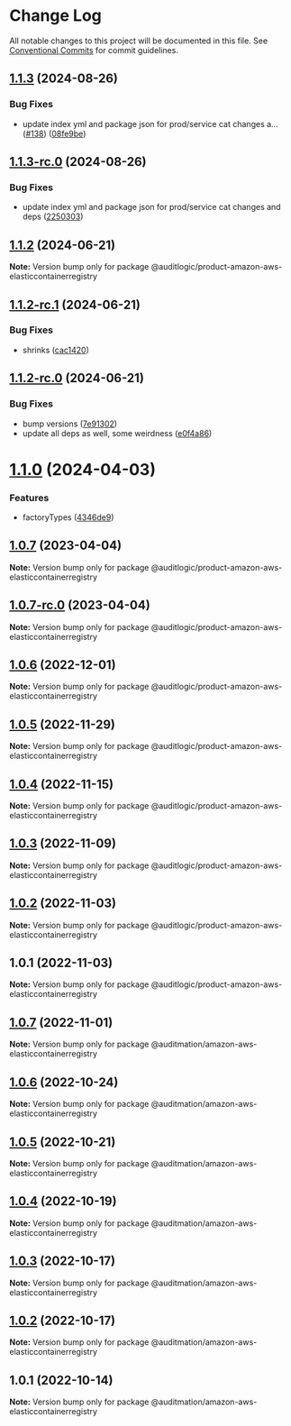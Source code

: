 # Change Log

All notable changes to this project will be documented in this file.
See [Conventional Commits](https://conventionalcommits.org) for commit guidelines.

## [1.1.3](https://github.com/auditlogic/product/compare/@auditlogic/product-amazon-aws-elasticcontainerregistry@1.1.2...@auditlogic/product-amazon-aws-elasticcontainerregistry@1.1.3) (2024-08-26)


### Bug Fixes

* update index yml and package json for prod/service cat changes a… ([#138](https://github.com/auditlogic/product/issues/138)) ([08fe9be](https://github.com/auditlogic/product/commit/08fe9beb1c8457462a19bc69caa02e6212d97e1a))





## [1.1.3-rc.0](https://github.com/auditlogic/product/compare/@auditlogic/product-amazon-aws-elasticcontainerregistry@1.1.2...@auditlogic/product-amazon-aws-elasticcontainerregistry@1.1.3-rc.0) (2024-08-26)


### Bug Fixes

* update index yml and package json for prod/service cat changes and deps ([2250303](https://github.com/auditlogic/product/commit/225030363a363608240135b7ebed386b28f01e4b))





## [1.1.2](https://github.com/auditlogic/product/compare/@auditlogic/product-amazon-aws-elasticcontainerregistry@1.1.2-rc.1...@auditlogic/product-amazon-aws-elasticcontainerregistry@1.1.2) (2024-06-21)

**Note:** Version bump only for package @auditlogic/product-amazon-aws-elasticcontainerregistry





## [1.1.2-rc.1](https://github.com/auditlogic/product/compare/@auditlogic/product-amazon-aws-elasticcontainerregistry@1.1.2-rc.0...@auditlogic/product-amazon-aws-elasticcontainerregistry@1.1.2-rc.1) (2024-06-21)


### Bug Fixes

* shrinks ([cac1420](https://github.com/auditlogic/product/commit/cac14200fefcd8183ab69fe89a47bd3f70f563e9))





## [1.1.2-rc.0](https://github.com/auditlogic/product/compare/@auditlogic/product-amazon-aws-elasticcontainerregistry@1.1.0...@auditlogic/product-amazon-aws-elasticcontainerregistry@1.1.2-rc.0) (2024-06-21)


### Bug Fixes

* bump versions ([7e91302](https://github.com/auditlogic/product/commit/7e913023b8b312150ed7762c32fbbe616be71de5))
* update all deps as well, some weirdness ([e0f4a86](https://github.com/auditlogic/product/commit/e0f4a864714e2d3de6bbf3da014d5312fe53be2f))





# [1.1.0](https://github.com/auditlogic/product/compare/@auditlogic/product-amazon-aws-elasticcontainerregistry@1.0.7...@auditlogic/product-amazon-aws-elasticcontainerregistry@1.1.0) (2024-04-03)


### Features

* factoryTypes ([4346de9](https://github.com/auditlogic/product/commit/4346de92693aee892fccf725338ffc7b80ab182b))





## [1.0.7](https://github.com/auditlogic/product/compare/@auditlogic/product-amazon-aws-elasticcontainerregistry@1.0.6...@auditlogic/product-amazon-aws-elasticcontainerregistry@1.0.7) (2023-04-04)

**Note:** Version bump only for package @auditlogic/product-amazon-aws-elasticcontainerregistry





## [1.0.7-rc.0](https://github.com/auditlogic/product/compare/@auditlogic/product-amazon-aws-elasticcontainerregistry@1.0.6...@auditlogic/product-amazon-aws-elasticcontainerregistry@1.0.7-rc.0) (2023-04-04)

**Note:** Version bump only for package @auditlogic/product-amazon-aws-elasticcontainerregistry





## [1.0.6](https://github.com/auditlogic/product/compare/@auditlogic/product-amazon-aws-elasticcontainerregistry@1.0.5...@auditlogic/product-amazon-aws-elasticcontainerregistry@1.0.6) (2022-12-01)

**Note:** Version bump only for package @auditlogic/product-amazon-aws-elasticcontainerregistry





## [1.0.5](https://github.com/auditlogic/product/compare/@auditlogic/product-amazon-aws-elasticcontainerregistry@1.0.4...@auditlogic/product-amazon-aws-elasticcontainerregistry@1.0.5) (2022-11-29)

**Note:** Version bump only for package @auditlogic/product-amazon-aws-elasticcontainerregistry





## [1.0.4](https://github.com/auditlogic/product/compare/@auditlogic/product-amazon-aws-elasticcontainerregistry@1.0.3...@auditlogic/product-amazon-aws-elasticcontainerregistry@1.0.4) (2022-11-15)

**Note:** Version bump only for package @auditlogic/product-amazon-aws-elasticcontainerregistry





## [1.0.3](https://github.com/auditlogic/product/compare/@auditlogic/product-amazon-aws-elasticcontainerregistry@1.0.2...@auditlogic/product-amazon-aws-elasticcontainerregistry@1.0.3) (2022-11-09)

**Note:** Version bump only for package @auditlogic/product-amazon-aws-elasticcontainerregistry





## [1.0.2](https://github.com/auditlogic/product/compare/@auditlogic/product-amazon-aws-elasticcontainerregistry@1.0.1...@auditlogic/product-amazon-aws-elasticcontainerregistry@1.0.2) (2022-11-03)

**Note:** Version bump only for package @auditlogic/product-amazon-aws-elasticcontainerregistry





## 1.0.1 (2022-11-03)

**Note:** Version bump only for package @auditlogic/product-amazon-aws-elasticcontainerregistry





## [1.0.7](https://github.com/auditmation/store-content/compare/@auditmation/amazon-aws-elasticcontainerregistry@1.0.6...@auditmation/amazon-aws-elasticcontainerregistry@1.0.7) (2022-11-01)

**Note:** Version bump only for package @auditmation/amazon-aws-elasticcontainerregistry





## [1.0.6](https://github.com/auditmation/store-content/compare/@auditmation/amazon-aws-elasticcontainerregistry@1.0.5...@auditmation/amazon-aws-elasticcontainerregistry@1.0.6) (2022-10-24)

**Note:** Version bump only for package @auditmation/amazon-aws-elasticcontainerregistry





## [1.0.5](https://github.com/auditmation/store-content/compare/@auditmation/amazon-aws-elasticcontainerregistry@1.0.4...@auditmation/amazon-aws-elasticcontainerregistry@1.0.5) (2022-10-21)

**Note:** Version bump only for package @auditmation/amazon-aws-elasticcontainerregistry





## [1.0.4](https://github.com/auditmation/store-content/compare/@auditmation/amazon-aws-elasticcontainerregistry@1.0.3...@auditmation/amazon-aws-elasticcontainerregistry@1.0.4) (2022-10-19)

**Note:** Version bump only for package @auditmation/amazon-aws-elasticcontainerregistry





## [1.0.3](https://github.com/auditmation/store-content/compare/@auditmation/amazon-aws-elasticcontainerregistry@1.0.2...@auditmation/amazon-aws-elasticcontainerregistry@1.0.3) (2022-10-17)

**Note:** Version bump only for package @auditmation/amazon-aws-elasticcontainerregistry





## [1.0.2](https://github.com/auditmation/store-content/compare/@auditmation/amazon-aws-elasticcontainerregistry@1.0.1...@auditmation/amazon-aws-elasticcontainerregistry@1.0.2) (2022-10-17)

**Note:** Version bump only for package @auditmation/amazon-aws-elasticcontainerregistry





## 1.0.1 (2022-10-14)

**Note:** Version bump only for package @auditmation/amazon-aws-elasticcontainerregistry
